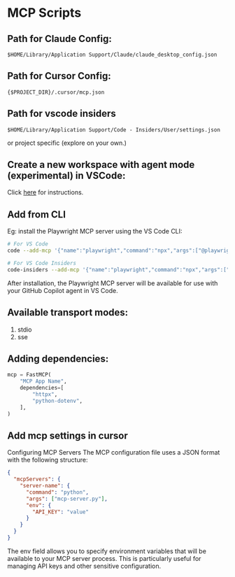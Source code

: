 # MCP Scripts

## Path for Claude Config:

`$HOME/Library/Application Support/Claude/claude_desktop_config.json`


## Path for Cursor Config:
`{$PROJECT_DIR}/.cursor/mcp.json`


## Path for vscode insiders
`$HOME/Library/Application Support/Code - Insiders/User/settings.json`

or project specific (explore on your own.)

## Create a new workspace with agent mode (experimental) in VSCode:
Click [here](https://code.visualstudio.com/updates/v1_99#_create-a-new-workspace-with-agent-mode-experimental) for instructions.

## Add from CLI
Eg: install the Playwright MCP server using the VS Code CLI:

```bash
# For VS Code
code --add-mcp '{"name":"playwright","command":"npx","args":["@playwright/mcp@latest"]}'
```

```bash
# For VS Code Insiders
code-insiders --add-mcp '{"name":"playwright","command":"npx","args":["@playwright/mcp@latest"]}'
```

After installation, the Playwright MCP server will be available for use with your GitHub Copilot agent in VS Code.

## Available transport modes:

1. stdio
2. sse

## Adding dependencies:

```python
mcp = FastMCP(
    "MCP App Name",
    dependencies=[
        "httpx",
        "python-dotenv",
    ],
)
```

## Add mcp settings in cursor


Configuring MCP Servers
The MCP configuration file uses a JSON format with the following structure:

```json
{
  "mcpServers": {
    "server-name": {
      "command": "python",
      "args": ["mcp-server.py"],
      "env": {
        "API_KEY": "value"
      }
    }
  }
}
```
The env field allows you to specify environment variables that will be available to your MCP server process. This is particularly useful for managing API keys and other sensitive configuration.